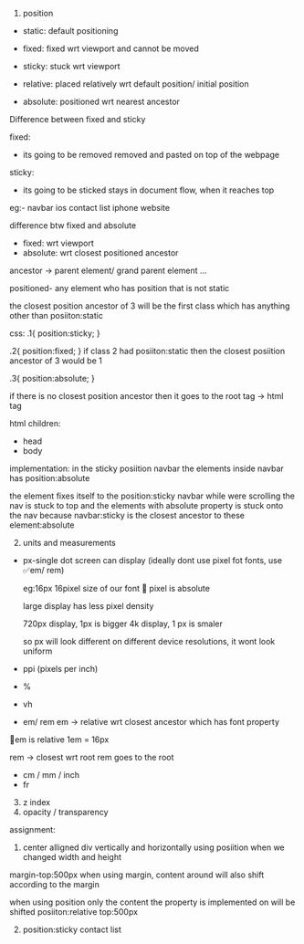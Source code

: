 1. position
 - static: default positioning
 - fixed: fixed wrt viewport and cannot be moved
 - sticky: stuck wrt viewport 
 - relative: placed relatively wrt default position/ initial position
 
 - absolute: positioned wrt nearest ancestor 

Difference between fixed and sticky 

fixed:
- its going to be removed
 removed and pasted on top of the webpage 

sticky:
- its going to be sticked
stays in document flow, when it reaches top 

eg:- navbar
     ios contact list 
     iphone website 


difference btw fixed and absolute

- fixed: wrt viewport 
- absolute: wrt closest positioned ancestor 

ancestor -> parent element/ grand parent element ...

positioned- any element who has position that is not static 

<div class="1">
<div class="2">

  <div class="3">
  </div>
  the closest position ancestor of 3 will be the first class which has anything other than posiiton:static 

</div>
</div>

css:
.1{
    position:sticky;
}

.2{
    position:fixed;
}
if class 2 had posiiton:static 
then the closest posiition ancestor of 3 would be 1

.3{
    position:absolute;
}

if there is no closest position ancestor 
then it goes to the root tag -> html tag 

html children:
- head
- body 

implementation:
in the sticky posiition navbar 
the elements inside navbar has position:absolute 

the element fixes itself to the 
position:sticky navbar 
while were scrolling the nav is stuck to top and the elements with absolute property is stuck onto the nav 
because navbar:sticky is the closest 
ancestor to these element:absolute 

2. units and measurements
- px-single dot screen can display
(ideally dont use pixel fot fonts, use 
✅em/ rem)

  eg:16px
  16pixel size of our font
  🏁 pixel is absolute

  large display has less pixel density 

  720px display, 1px is bigger 
  4k display, 1 px is smaler 

  so px will look different on different device resolutions, 
  it wont look uniform

- ppi (pixels per inch)
- % 
- vh 
- em/ rem 
em -> relative wrt closest ancestor which has font property 

🤍em is relative
1em = 16px

rem -> closest wrt root 
rem goes to the root 

- cm / mm / inch
- fr

3. z index
4. opacity / transparency 


assignment:
1. center alligned div 
vertically and horizontally using posiition when we changed width and height

margin-top:500px
when using margin, content around will also shift according to the margin 

when using position only the content the property is implemented on will be shifted 
posiiton:relative
top:500px

2. position:sticky contact list 
